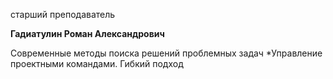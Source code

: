 старший преподаватель



**Гадиатулин Роман Александрович**

Современные методы поиска решений проблемных задач
	*Управление проектными командами. Гибкий подход